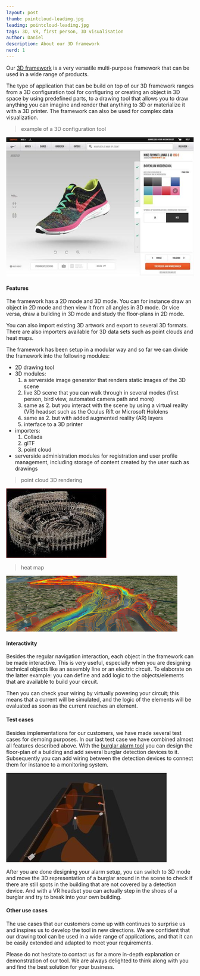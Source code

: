 ```yaml
---
layout: post
thumb: pointcloud-leadimg.jpg
leadimg: pointcloud-leadimg.jpg
tags: 3D, VR, first person, 3D visualisation
author: Daniel
description: About our 3D framework
nerd: 1
---
```



Our [3D framework](http://tweedegolf.nl/3d-framework/) is a very versatile multi-purpose framework that can be used in a wide range of products.

The type of application that can be build on top of our 3D framework ranges from a 3D configuration tool for configuring or creating an object in 3D space by using predefined parts, to a drawing tool that allows you to draw anything you can imagine and render that anything to 3D or materialize it with a 3D printer. The framework can also be used for complex data visualization.

> example of a 3D configuration tool

![Nike 3D configurator](/img/blog/nike-3D-configurator-small.jpg)


#### Features

The framework has a 2D mode and 3D mode. You can for instance draw an object in 2D mode and then view it from all angles in 3D mode. Or vice versa, draw a building in 3D mode and study the floor-plans in 2D mode.

You can also import existing 3D artwork and export to several 3D formats. There are also importers available for 3D data sets such as point clouds and heat maps.

The framework has been setup in a modular way and so far we can divide the framework into the following modules:

- 2D drawing tool
- 3D modules:
  1. a serverside image generator that renders static images of the 3D scene
  2. live 3D scene that you can walk through in several modes (first person, bird view, automated camera path and more)
  3. same as 2. but you interact with the scene by using a virtual reality (VR) headset such as the Oculus Rift or Microsoft Hololens
  4. same as 2. but with added augmented reality (AR) layers
  5. interface to a 3D printer
- importers:
  1. Collada
  2. glTF
  3. point cloud
- serverside administration modules for registration and user profile management, including storage of content created by the user such as drawings

> point cloud 3D rendering

![point cloud](/img/blog/pointcloud.jpg)

> heat map

![heat map](/img/blog/heatmap.png)



#### Interactivity

Besides the regular navigation interaction, each object in the framework can be made interactive. This is very useful, especially when you are designing technical objects like an assembly line or an electric circuit. To elaborate on the latter example: you can define and add logic to the objects/elements that are available to build your circuit.

Then you can check your wiring by virtually powering your circuit; this means that a current will be simulated, and the logic of the elements will be evaluated as soon as the current reaches an element.


#### Test cases

Besides implementations for our customers, we have made several test cases for demoing purposes. In our last test case we have combined almost all features described above. With the [burglar alarm tool](http://tweedegolf.nl/3d-framework/#visualisatie-en-gamification) you can design the floor-plan of a building and add several burglar detection devices to it. Subsequently you can add wiring between the detection devices to connect them for instance to a monitoring system.

![burgler alarm](/img/blog/burgler-alarm-small.jpg)

After you are done designing your alarm setup, you can switch to 3D mode and move the 3D representation of a burglar around in the scene to check if there are still spots in the building that are not covered by a detection device. And with a VR headset you can actually step in the shoes of a burglar and try to break into your own building.


#### Other use cases

The use cases that our customers come up with continues to surprise us and inspires us to develop the tool in new directions. We are confident that our drawing tool can be used in a wide range of applications, and that it can be easily extended and adapted to meet your requirements.

Please do not hesitate to contact us for a more in-depth explanation or demonstration of our tool. We are always delighted to think along with you and find the best solution for your business.


<!--
In 2011 we started to develop a 2D drawing tool for gardens. From the ground up it has been build as a generic tool so it can be used very easily for other types of drawing tools.

Initially, you could only see your drawing in 2D, but later we added a 3D view. With the advent of WebGL support in all major browsers, rendering 3D in a browser is fast enough on almost any device.

A next step could be drawing and editing in 3D but experience learned us that drawing in 3D is not in all cases as handy as it might seem. A 2D view is better suited for drawing floor-plans for for instance gardens, buildings and maps.


configuration tool vs free design

-->


<!--
Our [2D drawing tool](http://tweedegolf.nl/3d-framework/#ontwerpen-en-3d) is very suited for drawing objects that are made up from other objects. Examples:

- draw a garden with objects like trees, plants and flowers
- create an assembly line with parts like conveyor belts, cameras and sensors
- draw walls to separate an office floor into smaller work units
- draw an electric circuit

The drawing tool is less suited for designing new original objects, like for instance the trees in the garden or the conveyor belt of the assembly line. However you can draw surfaces like lawns, terraces and other shapes that are made up from one single material such as hedges, walls and piping.
-->

<!--
Typically you will use our drawing tool to design something that will, or already exists in real life. We have added a 3D view mode to give you a better impression of what your design will look like when materialized.

We made two versions of the 3D view mode; one version that simply renders pictures of the generated 3D scene from several viewing angles, and a first person view whereby you can walk through the 3D representation of your design.

The newest iteration of the tool adds VR as an extra 3D view mode; with VR you can immerse yourself in your own drawing while wearing a headset like the Oculus Rift.

Note that the edit/drawing mode of our tool is always 2D; you can not (yet) edit or draw in 3D.
-->
